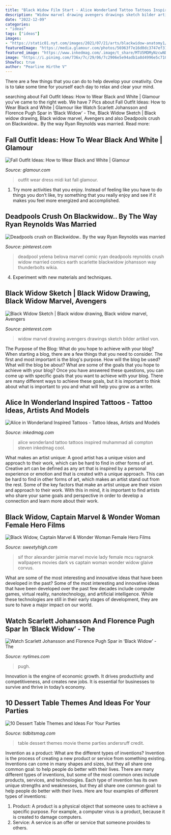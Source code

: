 ```yaml
---
title: "Black Widow Film Start - Alice Wonderland Tattoo Tattoos Inspired Muhammad Ali Compton Steven Inkedmag Cool"
description: "Widow marvel drawing avengers drawings sketch bilder artikel von"
date: "2022-12-09"
categories:
- "ideas"
tags: ["ideas"]
images:
- "https://static01.nyt.com/images/2021/07/21/arts/blackwidow-anatomy1/blackwidow-anatomy1-videoSixteenByNine3000.jpg"
featuredImage: "https://media.glamour.com/photos/56963f7e16d0dc3747ef31d9/master/h_1025,c_limit/slideshow-black-white-23-black-white-with-love-from-kat-main.jpg"
featured_image: "https://www.inkedmag.com/.image/t_share/MTU5MDMyNzcwNDgzMjAxNjg1/alice-in-wonderland-tattoo---steven_compton.png"
image: "https://i.pinimg.com/736x/7c/29/06/7c2906e5e94adb1a8d4996e5c710bfad--marvel-drawings-random-drawings.jpg"
ShowToc: true
author: "Pearline Hirthe V"
---
```



There are a few things that you can do to help develop your creativity. One is to take some time for yourself each day to relax and clear your mind.

	

		
searching about Fall Outfit Ideas: How to Wear Black and White | Glamour you've came to the right web. We have 7 Pics about Fall Outfit Ideas: How to Wear Black and White | Glamour like Watch Scarlett Johansson and Florence Pugh Spar in ‘Black Widow’ - The, Black Widow Sketch | Black widow drawing, Black widow marvel, Avengers and also Deadpools crush on Blackwidow.. By the way Ryan Reynolds was married. Read more:
		
    
## Fall Outfit Ideas: How To Wear Black And White | Glamour

<img loading=lazy src="https://media.glamour.com/photos/56963f7e16d0dc3747ef31d9/master/h_1025,c_limit/slideshow-black-white-23-black-white-with-love-from-kat-main.jpg" onerror="this.onerror=null;this.src='https://tse1.mm.bing.net/th?id=OIP.HD1OacZMCBpYpa2-7VhHrgHaLH&amp;pid=15.1';" alt="Fall Outfit Ideas: How to Wear Black and White | Glamour">

_Source: glamour.com_

>outfit wear dress midi kat fall glamour. 

	

1. Try more activities that you enjoy. Instead of feeling like you have to do things you don’t like, try something that you really enjoy and see if it makes you feel more energized and accomplished. 

    
## Deadpools Crush On Blackwidow.. By The Way Ryan Reynolds Was Married

<img loading=lazy src="https://i.pinimg.com/originals/7b/23/89/7b23895b2893c26575708dd300fac38e.jpg" onerror="this.onerror=null;this.src='https://tse4.mm.bing.net/th?id=OIP.NK577jsR18VZR4-QlvuwxwHaLV&amp;pid=15.1';" alt="Deadpools crush on Blackwidow.. By the way Ryan Reynolds was married">

_Source: pinterest.com_

>deadpool yelena belova marvel comic ryan deadpools reynolds crush widow married comics earth scarlette blackwidow johansson way thunderbolts wikia. 

	

4. Experiment with new materials and techniques.

    
## Black Widow Sketch | Black Widow Drawing, Black Widow Marvel, Avengers

<img loading=lazy src="https://i.pinimg.com/736x/7c/29/06/7c2906e5e94adb1a8d4996e5c710bfad--marvel-drawings-random-drawings.jpg" onerror="this.onerror=null;this.src='https://tse1.mm.bing.net/th?id=OIP.A3FLfHK3sTd8izFV_sfztQDvEs&amp;pid=15.1';" alt="Black Widow Sketch | Black widow drawing, Black widow marvel, Avengers">

_Source: pinterest.com_

>widow marvel drawing avengers drawings sketch bilder artikel von. 

	

The Purpose of the Blog: What do you hope to achieve with your blog?
When starting a blog, there are a few things that you need to consider. The first and most important is the blog's purpose. How will the blog be used? What will the blog be about? What are some of the goals that you hope to achieve with your blog? Once you have answered these questions, you can come up with specific goals that you want to achieve with your blog. There are many different ways to achieve these goals, but it is important to think about what is important to you and what will help you grow as a writer.

    
## Alice In Wonderland Inspired Tattoos - Tattoo Ideas, Artists And Models

<img loading=lazy src="https://www.inkedmag.com/.image/t_share/MTU5MDMyNzcwNDgzMjAxNjg1/alice-in-wonderland-tattoo---steven_compton.png" onerror="this.onerror=null;this.src='https://tse4.mm.bing.net/th?id=OIP._C06spqOLiW_Be65kulb1wHaJM&amp;pid=15.1';" alt="Alice in Wonderland Inspired Tattoos - Tattoo Ideas, Artists and Models">

_Source: inkedmag.com_

>alice wonderland tattoo tattoos inspired muhammad ali compton steven inkedmag cool. 

	

What makes an artist unique: A good artist has a unique vision and approach to their work, which can be hard to find in other forms of art.
Creative art can be defined as any art that is inspired by a personal experience or emotion and that is created with a unique approach. This can be hard to find in other forms of art, which makes an artist stand out from the rest. Some of the key factors that make an artist unique are their vision and approach to their work. With this in mind, it is important to find artists who share your same goals and perspective in order to develop a connection and learn more about their work.

    
## Black Widow, Captain Marvel &amp; Wonder Woman Female Hero Films

<img loading=lazy src="https://d2rd7etdn93tqb.cloudfront.net/wp-content/uploads/2016/05/jaimie-alexander-sif-thor-050916.jpg" onerror="this.onerror=null;this.src='https://tse1.mm.bing.net/th?id=OIP.z3QHK7vCKeJth-64kitlnQHaEo&amp;pid=15.1';" alt="Black Widow, Captain Marvel &amp; Wonder Woman Female Hero Films">

_Source: sweetyhigh.com_

>sif thor alexander jaimie marvel movie lady female mcu ragnarok wallpapers movies dark vs captain woman wonder widow glaive corvus. 

	

What are some of the most interesting and innovative ideas that have been developed in the past?
Some of the most interesting and innovative ideas that have been developed over the past few decades include computer games, virtual reality, nanotechnology, and artificial intelligence. While these technologies are still in their early stages of development, they are sure to have a major impact on our world.

    
## Watch Scarlett Johansson And Florence Pugh Spar In ‘Black Widow’ - The

<img loading=lazy src="https://static01.nyt.com/images/2021/07/21/arts/blackwidow-anatomy1/blackwidow-anatomy1-videoSixteenByNine3000.jpg" onerror="this.onerror=null;this.src='https://tse2.mm.bing.net/th?id=OIP.BYE-_9BiqDEJJc1-mHPcyQHaEK&amp;pid=15.1';" alt="Watch Scarlett Johansson and Florence Pugh Spar in ‘Black Widow’ - The">

_Source: nytimes.com_

>pugh. 

	

Innovation is the engine of economic growth. It drives productivity and competitiveness, and creates new jobs. It is essential for businesses to survive and thrive in today’s economy.

    
## 10 Dessert Table Themes And Ideas For Your Parties

<img loading=lazy src="http://tidbitsmag.com/wp-content/uploads/2016/04/Dessert-5.jpg" onerror="this.onerror=null;this.src='https://tse3.mm.bing.net/th?id=OIP.lCLhQ114aFq0nCl1pPmjpgHaE7&amp;pid=15.1';" alt="10 Dessert Table Themes and Ideas For Your Parties">

_Source: tidbitsmag.com_

>table dessert themes movie theme parties andersruff credit. 

	

Invention as a product: What are the different types of inventions?
Invention is the process of creating a new product or service from something existing. Inventions can come in many shapes and sizes, but they all share one common goal: to help people do better with their lives. 
There are many different types of inventions, but some of the most common ones include products, services, and technologies. Each type of invention has its own unique strengths and weaknesses, but they all share one common goal: to help people do better with their lives. 
Here are four examples of different types of inventions: 
1) Product: A product is a physical object that someone uses to achieve a specific purpose. For example, a computer virus is a product, because it is created to damage computers. 
2) Service: A service is an offer or service that someone provides to others.

